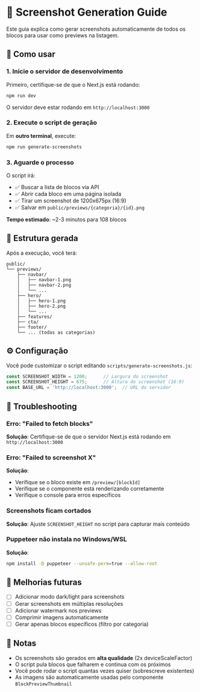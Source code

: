 # 📸 Screenshot Generation Guide

Este guia explica como gerar screenshots automaticamente de todos os blocos para usar como previews na listagem.

## 🚀 Como usar

### 1. Inicie o servidor de desenvolvimento

Primeiro, certifique-se de que o Next.js está rodando:

```bash
npm run dev
```

O servidor deve estar rodando em `http://localhost:3000`

### 2. Execute o script de geração

Em **outro terminal**, execute:

```bash
npm run generate-screenshots
```

### 3. Aguarde o processo

O script irá:
- ✅ Buscar a lista de blocos via API
- ✅ Abrir cada bloco em uma página isolada
- ✅ Tirar um screenshot de 1200x675px (16:9)
- ✅ Salvar em `public/previews/{categoria}/{id}.png`

**Tempo estimado**: ~2-3 minutos para 108 blocos

## 📁 Estrutura gerada

Após a execução, você terá:

```
public/
└── previews/
    ├── navbar/
    │   ├── navbar-1.png
    │   ├── navbar-2.png
    │   └── ...
    ├── hero/
    │   ├── hero-1.png
    │   ├── hero-2.png
    │   └── ...
    ├── features/
    ├── cta/
    ├── footer/
    └── ... (todas as categorias)
```

## ⚙️ Configuração

Você pode customizar o script editando `scripts/generate-screenshots.js`:

```javascript
const SCREENSHOT_WIDTH = 1200;      // Largura do screenshot
const SCREENSHOT_HEIGHT = 675;      // Altura do screenshot (16:9)
const BASE_URL = 'http://localhost:3000';  // URL do servidor
```

## 🔧 Troubleshooting

### Erro: "Failed to fetch blocks"
**Solução**: Certifique-se de que o servidor Next.js está rodando em `http://localhost:3000`

### Erro: "Failed to screenshot X"
**Solução**:
- Verifique se o bloco existe em `/preview/[blockId]`
- Verifique se o componente está renderizando corretamente
- Verifique o console para erros específicos

### Screenshots ficam cortados
**Solução**: Ajuste `SCREENSHOT_HEIGHT` no script para capturar mais conteúdo

### Puppeteer não instala no Windows/WSL
**Solução**:
```bash
npm install -D puppeteer --unsafe-perm=true --allow-root
```

## 🎨 Melhorias futuras

- [ ] Adicionar modo dark/light para screenshots
- [ ] Gerar screenshots em múltiplas resoluções
- [ ] Adicionar watermark nos previews
- [ ] Comprimir imagens automaticamente
- [ ] Gerar apenas blocos específicos (filtro por categoria)

## 📝 Notas

- Os screenshots são gerados em **alta qualidade** (2x deviceScaleFactor)
- O script pula blocos que falharem e continua com os próximos
- Você pode rodar o script quantas vezes quiser (sobrescreve existentes)
- As imagens são automaticamente usadas pelo componente `BlockPreviewThumbnail`
